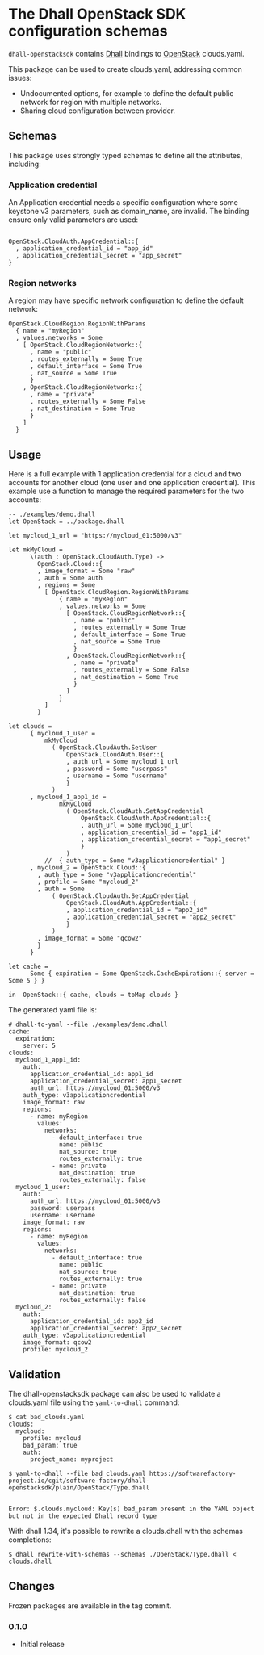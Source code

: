 # The Dhall OpenStack SDK configuration schemas

`dhall-openstacksdk` contains [Dhall][dhall-lang] bindings to [OpenStack][openstacksdk] clouds.yaml.

This package can be used to create clouds.yaml, addressing common issues:

- Undocumented options, for example to define the default public network for region with multiple networks.
- Sharing cloud configuration between provider.

## Schemas

This package uses strongly typed schemas to define all the attributes, including:

### Application credential

An Application credential needs a specific configuration where
some keystone v3 parameters, such as domain_name, are invalid.
The binding ensure only valid parameters are used:

```dhall

OpenStack.CloudAuth.AppCredential::{
  , application_credential_id = "app_id"
  , application_credential_secret = "app_secret"
}
```

### Region networks

A region may have specific network configuration to define the default network:

```dhall
OpenStack.CloudRegion.RegionWithParams
  { name = "myRegion"
  , values.networks = Some
    [ OpenStack.CloudRegionNetwork::{
      , name = "public"
      , routes_externally = Some True
      , default_interface = Some True
      , nat_source = Some True
      }
    , OpenStack.CloudRegionNetwork::{
      , name = "private"
      , routes_externally = Some False
      , nat_destination = Some True
      }
    ]
  }
```

## Usage

Here is a full example with 1 application credential for a cloud and two accounts for another cloud (one user and one application credential).
This example use a function to manage the required parameters for the two accounts:

```dhall
-- ./examples/demo.dhall
let OpenStack = ../package.dhall

let mycloud_1_url = "https://mycloud_01:5000/v3"

let mkMyCloud =
      \(auth : OpenStack.CloudAuth.Type) ->
        OpenStack.Cloud::{
        , image_format = Some "raw"
        , auth = Some auth
        , regions = Some
          [ OpenStack.CloudRegion.RegionWithParams
              { name = "myRegion"
              , values.networks = Some
                [ OpenStack.CloudRegionNetwork::{
                  , name = "public"
                  , routes_externally = Some True
                  , default_interface = Some True
                  , nat_source = Some True
                  }
                , OpenStack.CloudRegionNetwork::{
                  , name = "private"
                  , routes_externally = Some False
                  , nat_destination = Some True
                  }
                ]
              }
          ]
        }

let clouds =
      { mycloud_1_user =
          mkMyCloud
            ( OpenStack.CloudAuth.SetUser
                OpenStack.CloudAuth.User::{
                , auth_url = Some mycloud_1_url
                , password = Some "userpass"
                , username = Some "username"
                }
            )
      , mycloud_1_app1_id =
              mkMyCloud
                ( OpenStack.CloudAuth.SetAppCredential
                    OpenStack.CloudAuth.AppCredential::{
                    , auth_url = Some mycloud_1_url
                    , application_credential_id = "app1_id"
                    , application_credential_secret = "app1_secret"
                    }
                )
          //  { auth_type = Some "v3applicationcredential" }
      , mycloud_2 = OpenStack.Cloud::{
        , auth_type = Some "v3applicationcredential"
        , profile = Some "mycloud_2"
        , auth = Some
            ( OpenStack.CloudAuth.SetAppCredential
                OpenStack.CloudAuth.AppCredential::{
                , application_credential_id = "app2_id"
                , application_credential_secret = "app2_secret"
                }
            )
        , image_format = Some "qcow2"
        }
      }

let cache =
      Some { expiration = Some OpenStack.CacheExpiration::{ server = Some 5 } }

in  OpenStack::{ cache, clouds = toMap clouds }

```

The generated yaml file is:

```
# dhall-to-yaml --file ./examples/demo.dhall
cache:
  expiration:
    server: 5
clouds:
  mycloud_1_app1_id:
    auth:
      application_credential_id: app1_id
      application_credential_secret: app1_secret
      auth_url: https://mycloud_01:5000/v3
    auth_type: v3applicationcredential
    image_format: raw
    regions:
      - name: myRegion
        values:
          networks:
            - default_interface: true
              name: public
              nat_source: true
              routes_externally: true
            - name: private
              nat_destination: true
              routes_externally: false
  mycloud_1_user:
    auth:
      auth_url: https://mycloud_01:5000/v3
      password: userpass
      username: username
    image_format: raw
    regions:
      - name: myRegion
        values:
          networks:
            - default_interface: true
              name: public
              nat_source: true
              routes_externally: true
            - name: private
              nat_destination: true
              routes_externally: false
  mycloud_2:
    auth:
      application_credential_id: app2_id
      application_credential_secret: app2_secret
    auth_type: v3applicationcredential
    image_format: qcow2
    profile: mycloud_2

```

## Validation

The dhall-openstacksdk package can also be used to validate a clouds.yaml file using the `yaml-to-dhall` command:

```
$ cat bad_clouds.yaml
clouds:
  mycloud:
    profile: mycloud
    bad_param: true
    auth:
      project_name: myproject

$ yaml-to-dhall --file bad_clouds.yaml https://softwarefactory-project.io/cgit/software-factory/dhall-openstacksdk/plain/OpenStack/Type.dhall


Error: $.clouds.mycloud: Key(s) bad_param present in the YAML object but not in the expected Dhall record type
```

With dhall 1.34, it's possible to rewrite a clouds.dhall with the schemas completions:

```
$ dhall rewrite-with-schemas --schemas ./OpenStack/Type.dhall < clouds.dhall
```

## Changes

Frozen packages are available in the tag commit.

### 0.1.0

- Initial release

[dhall-lang]: https://dhall-lang.org
[openstacksdk]: https://docs.openstack.org/openstacksdk/latest/
